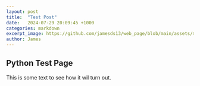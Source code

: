 ```yaml
---
layout: post
title:  "Test Post"
date:   2024-07-29 20:09:45 +1000
categories: markdown
excerpt_image: https://github.com/jamesds13/web_page/blob/main/assets/markdown-1652897932.png 
author: James 
---
```


## Python Test Page 

This is some text to see how it wil turn out.
